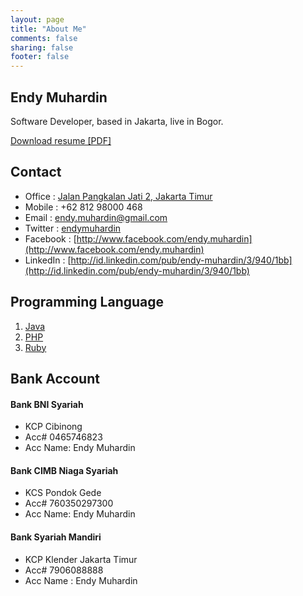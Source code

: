 ```yaml
---
layout: page
title: "About Me"
comments: false
sharing: false
footer: false
---
```


## Endy Muhardin ##

Software Developer, based in Jakarta, live in Bogor.

[Download resume [PDF]](https://dl.dropbox.com/u/162740/resume-endy-en.pdf)


## Contact

  * Office : [Jalan Pangkalan Jati 2, Jakarta Timur](http://goo.gl/maps/np9gj)
  * Mobile : +62 812 98000 468
  * Email : [endy.muhardin@gmail.com](mailto:endy.muhardin@gmail.com)
  * Twitter : [endymuhardin](http://twitter.com/endymuhardin)
  * Facebook : [http://www.facebook.com/endy.muhardin](http://www.facebook.com/endy.muhardin)
  * LinkedIn : [http://id.linkedin.com/pub/endy-muhardin/3/940/1bb](http://id.linkedin.com/pub/endy-muhardin/3/940/1bb)

## Programming Language
  1. [Java](http://java.sun.com)
  2. [PHP](http://id.php.net)
  3. [Ruby](http://www.ruby-lang.org)


## Bank Account


#### Bank BNI Syariah

  * KCP Cibinong
  * Acc# 0465746823
  * Acc Name: Endy Muhardin

#### Bank CIMB Niaga Syariah

  * KCS Pondok Gede
  * Acc# 760350297300
  * Acc Name: Endy Muhardin

#### Bank Syariah Mandiri

  * KCP Klender Jakarta Timur
  * Acc# 7906088888
  * Acc Name : Endy Muhardin

